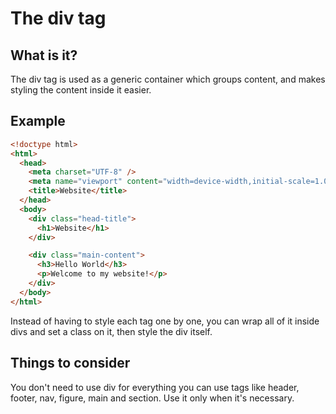 # The div tag

## What is it?

The div tag is used as a generic container which groups content, and makes styling the content inside it easier.

## Example

```html
<!doctype html>
<html>
  <head>
    <meta charset="UTF-8" />
    <meta name="viewport" content="width=device-width,initial-scale=1.0" />
    <title>Website</title>
  </head>
  <body>
    <div class="head-title">
      <h1>Website</h1>
    </div>

    <div class="main-content">
      <h3>Hello World</h3>
      <p>Welcome to my website!</p>
    </div>
  </body>
</html>
```

Instead of having to style each tag one by one, you can wrap all of it inside divs and set a class on it, then style the div itself.

## Things to consider

You don't need to use div for everything you can use tags like header, footer, nav, figure, main and section. Use it only when it's necessary.
